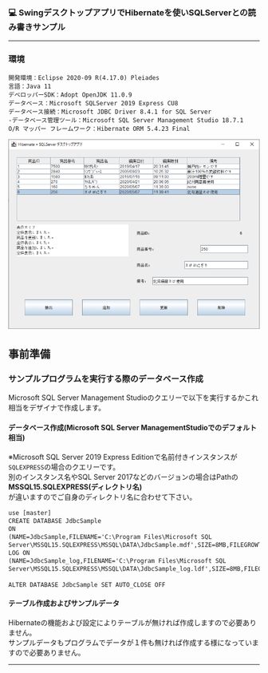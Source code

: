 ### :computer: SwingデスクトップアプリでHibernateを使いSQLServerとの読み書きサンプル
___

### 環境
```
開発環境：Eclipse 2020-09 R(4.17.0) Pleiades  
言語：Java 11
デベロッパーSDK：Adopt OpenJDK 11.0.9
データベース：Microsoft SQLServer 2019 Express CU8  
データベース接続：Microsoft JDBC Driver 8.4.1 for SQL Server  
-データベース管理ツール：Microsoft SQL Server Management Studio 18.7.1  
O/R マッパー フレームワーク：Hibernate ORM 5.4.23 Final
```

![Img](ReadmeImg.png)

## 事前準備  
### サンプルプログラムを実行する際のデータベース作成  
Microsoft SQL Server Management Studioのクエリーで以下を実行するかこれ相当をデザイナで作成します。  

#### データベース作成(Microsoft SQL Server ManagementStudioでのデフォルト相当)  
※Microsoft SQL Server 2019 Express Editionで名前付きインスタンスが`SQLEXPRESS`の場合のクエリーです。  
別のインスタンス名やSQL Server 2017などのバージョンの場合はPathの**MSSQL15.SQLEXPRESS(ディレクトリ名)**  
が違いますのでご自身のディレクトリ名に合わせて下さい。  
```
use [master]
CREATE DATABASE JdbcSample
ON
(NAME=JdbcSample,FILENAME='C:\Program Files\Microsoft SQL Server\MSSQL15.SQLEXPRESS\MSSQL\DATA\JdbcSample.mdf',SIZE=8MB,FILEGROWTH=64MB)
LOG ON
(NAME=JdbcSample_log,FILENAME='C:\Program Files\Microsoft SQL Server\MSSQL15.SQLEXPRESS\MSSQL\DATA\JdbcSample_log.ldf',SIZE=8MB,FILEGROWTH=64MB)
	
ALTER DATABASE JdbcSample SET AUTO_CLOSE OFF
```

#### テーブル作成およびサンプルデータ  
Hibernateの機能および設定によりテーブルが無ければ作成しますので必要ありません。  
サンプルデータもプログラムでデータが１件も無ければ作成する様になっていますので必要ありません。  

___